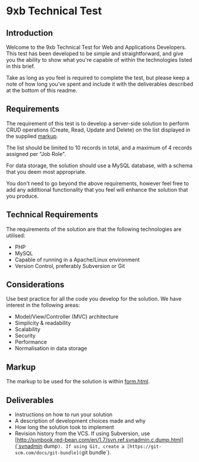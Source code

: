 # 9xb Technical Test

## Introduction

Welcome to the 9xb Technical Test for Web and Applications Developers. This test has been developed to be simple and straightforward, and give you the ability to show what you're capable of within the technologies listed in this brief.

Take as long as you feel is required to complete the test, but please keep a note of how long you've spent and include it with the deliverables described at the bottom of this readme.

## Requirements

The requirement of this test is to develop a server-side solution to perform CRUD operations (Create, Read, Update and Delete) on the list displayed in the supplied [markup](form.html).

The list should be limited to 10 records in total, and a maximum of 4 records assigned per "Job Role".

For data storage, the solution should use a MySQL database, with a schema that you deem most appropriate.

You don't need to go beyond the above requirements, however feel free to add any additional functionality that you feel will enhance the solution that you produce.

## Technical Requirements

The requirements of the solution are that the following technologies are utilised:

* PHP
* MySQL
* Capable of running in a Apache/Linux environment
* Version Control, preferably Subversion or Git

## Considerations

Use best practice for all the code you develop for the solution. We have interest in the following areas:

* Model/View/Controller (MVC) architecture
* Simplicity & readability
* Scalability
* Security
* Performance
* Normalisation in data storage

## Markup

The markup to be used for the solution is within [form.html](form.html).

## Deliverables

* Instructions on how to run your solution
* A description of development choices made and why
* How long the solution took to implement
* Revision history from the VCS. If using Subversion, use [http://svnbook.red-bean.com/en/1.7/svn.ref.svnadmin.c.dump.html](`svnadmin dump`). If using Git, create a [https://git-scm.com/docs/git-bundle](`git bundle`).